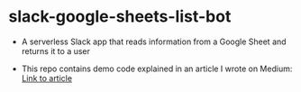 # slack-google-sheets-list-bot
- A serverless Slack app that reads information from a Google Sheet and returns it to a user

- This repo contains demo code explained in an article I wrote on Medium: [Link to article](https://medium.com/the-andela-way/how-to-build-a-slack-bot-with-only-google-sheets-7666c82a078f)
